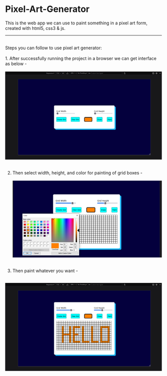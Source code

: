 # Pixel-Art-Generator
This is the web app we can use to paint something in a pixel art form, created with html5, css3 &amp; js.
<hr><br>
Steps you can follow to use pixel art generator:
<br><br>
1. After successfully running the project in a browser we can get interface as below - <br><br>
<img src="https://github.com/AaadityaG/Pixel-Art-Generator/blob/main/Presentation/1.png"> <br><br>

2. Then select width, height, and color for painting of grid boxes -<br><br>
<img src="https://github.com/AaadityaG/Pixel-Art-Generator/blob/main/Presentation/2.PNG"> <br><br>

3. Then paint whatever you want -<br><br>
<img src="https://github.com/AaadityaG/Pixel-Art-Generator/blob/main/Presentation/3.png"> 
